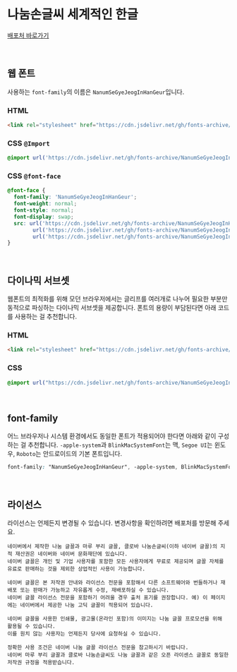 # 나눔손글씨 세계적인 한글

[배포처 바로가기](https://hangeul.naver.com/fonts/search?f=clova)

&nbsp;

## 웹 폰트

사용하는 `font-family`의 이름은 `NanumSeGyeJeogInHanGeur`입니다.

### HTML

```html
<link rel="stylesheet" href="https://cdn.jsdelivr.net/gh/fonts-archive/NanumSeGyeJeogInHanGeur/NanumSeGyeJeogInHanGeur.css" type="text/css"/>
```

### CSS `@Import`

```css
@import url('https://cdn.jsdelivr.net/gh/fonts-archive/NanumSeGyeJeogInHanGeur/NanumSeGyeJeogInHanGeur.css');
```

### CSS `@font-face`

```css
@font-face {
  font-family: 'NanumSeGyeJeogInHanGeur';
  font-weight: normal;
  font-style: normal;
  font-display: swap;
  src: url('https://cdn.jsdelivr.net/gh/fonts-archive/NanumSeGyeJeogInHanGeur/NanumSeGyeJeogInHanGeur.woff2') format('woff2'),
        url('https://cdn.jsdelivr.net/gh/fonts-archive/NanumSeGyeJeogInHanGeur/NanumSeGyeJeogInHanGeur.woff') format('woff'),
        url('https://cdn.jsdelivr.net/gh/fonts-archive/NanumSeGyeJeogInHanGeur/NanumSeGyeJeogInHanGeur.ttf') format('truetype');
}
```

&nbsp;

## 다이나믹 서브셋

웹폰트의 최적화를 위해 모던 브라우저에서는 글리프를 여러개로 나누어 필요한 부분만 동적으로 파싱하는 다이나믹 서브셋을 제공합니다. 폰트의 용량이 부담된다면 아래 코드를 사용하는 걸 추천합니다.

### HTML

```html
<link rel="stylesheet" href="https://cdn.jsdelivr.net/gh/fonts-archive/NanumSeGyeJeogInHanGeur/subsets/NanumSeGyeJeogInHanGeur-dynamic-subset.css" type="text/css"/>
```

### CSS

```css
@import url("https://cdn.jsdelivr.net/gh/fonts-archive/NanumSeGyeJeogInHanGeur/subsets/NanumSeGyeJeogInHanGeur-dynamic-subset.css");
```

&nbsp;

## font-family

어느 브라우저나 시스템 환경에서도 동일한 폰트가 적용되어야 한다면 아래와 같이 구성하는 걸 추천합니다. `-apple-system`과 `BlinkMacSystemFont`는 맥, `Segoe UI`는 윈도우, `Roboto`는 안드로이드의 기본 폰트입니다.

```css
font-family: "NanumSeGyeJeogInHanGeur", -apple-system, BlinkMacSystemFont, "Segoe UI",Roboto, Oxygen, Ubuntu, Cantarell, "Open Sans", "Helvetica Neue", sans-serif;
```

&nbsp;

## 라이선스

라이선스는 언제든지 변경될 수 있습니다. 변경사항을 확인하려면 배포처를 방문해 주세요.

```
네이버에서 제작한 나눔 글꼴과 마루 부리 글꼴, 클로바 나눔손글씨(이하 네이버 글꼴)의 지적 재산권은 네이버와 네이버 문화재단에 있습니다.
네이버 글꼴은 개인 및 기업 사용자를 포함한 모든 사용자에게 무료로 제공되며 글꼴 자체를 유료로 판매하는 것을 제외한 상업적인 사용이 가능합니다.

네이버 글꼴은 본 저작권 안내와 라이선스 전문을 포함해서 다른 소프트웨어와 번들하거나 재배포 또는 판매가 가능하고 자유롭게 수정, 재배포하실 수 있습니다.
네이버 글꼴 라이선스 전문을 포함하기 어려울 경우 출처 표기를 권장합니다. 예) 이 페이지에는 네이버에서 제공한 나눔 고딕 글꼴이 적용되어 있습니다.

네이버 글꼴을 사용한 인쇄물, 광고물(온라인 포함)의 이미지는 나눔 글꼴 프로모션을 위해 활용될 수 있습니다.
이를 원치 않는 사용자는 언제든지 당사에 요청하실 수 있습니다.

정확한 사용 조건은 네이버 나눔 글꼴 라이선스 전문을 참고하시기 바랍니다.
네이버 마루 부리 글꼴과 클로바 나눔손글씨도 나눔 글꼴과 같은 오픈 라이센스 글꼴로 동일한 저작권 규정을 적용받습니다.
```
